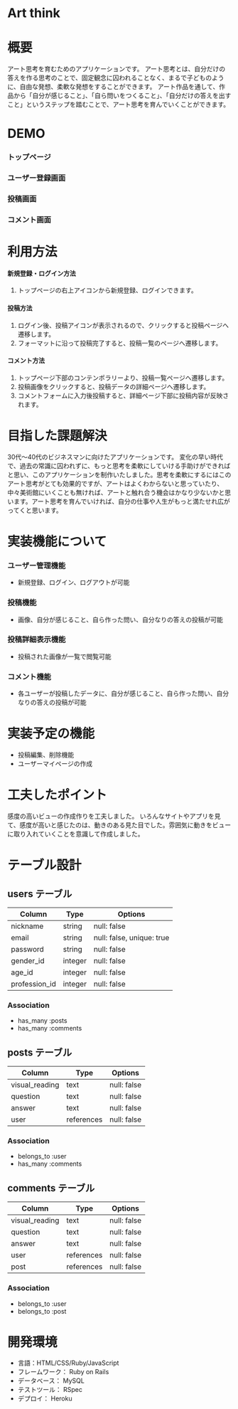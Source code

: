 # Art think

# 概要
アート思考を育むためのアプリケーションです。
アート思考とは、自分だけの答えを作る思考のことで、固定観念に囚われることなく、まるで子どものように、自由な発想、柔軟な発想をすることができます。
アート作品を通して、作品から「自分が感じること」、「自ら問いをつくること」、「自分だけの答えを出すこと」というステップを踏むことで、アート思考を育んでいくことができます。

# DEMO
### トップページ

### ユーザー登録画面

### 投稿画面

### コメント画面


# 利用方法
#### 新規登録・ログイン方法
1. トップページの右上アイコンから新規登録、ログインできます。

#### 投稿方法
1. ログイン後、投稿アイコンが表示されるので、クリックすると投稿ページへ遷移します。
2. フォーマットに沿って投稿完了すると、投稿一覧のページへ遷移します。

#### コメント方法
1. トップページ下部のコンテンポラリーより、投稿一覧ページへ遷移します。
2. 投稿画像をクリックすると、投稿データの詳細ページへ遷移します。
3. コメントフォームに入力後投稿すると、詳細ページ下部に投稿内容が反映されます。

# 目指した課題解決
30代〜40代のビジネスマンに向けたアプリケーションです。
変化の早い時代で、過去の常識に囚われずに、もっと思考を柔軟にしていける手助けができればと思い、このアプリケーションを制作いたしました。思考を柔軟にするにはこのアート思考がとても効果的ですが、アートはよくわからないと思っていたり、中々美術館にいくことも無ければ、アートと触れ合う機会はかなり少ないかと思います。アート思考を育んでいければ、自分の仕事や人生がもっと満たせれ広がってくと思います。


# 実装機能について
### ユーザー管理機能
- 新規登録、ログイン、ログアウトが可能
### 投稿機能
- 画像、自分が感じること、自ら作った問い、自分なりの答えの投稿が可能
### 投稿詳細表示機能
- 投稿された画像が一覧で閲覧可能
### コメント機能
- 各ユーザーが投稿したデータに、自分が感じること、自ら作った問い、自分なりの答えの投稿が可能


# 実装予定の機能
- 投稿編集、削除機能
- ユーザーマイページの作成

# 工夫したポイント
感度の高いビューの作成作りを工夫しました。
いろんなサイトやアプリを見て、感度が高いと感じたのは、動きのある見た目でした。雰囲気に動きをビューに取り入れていくことを意識して作成しました。

# テーブル設計

##  users テーブル

| Column               | Type      | Options                   |
|----------------------|-----------|---------------------------|
| nickname             | string    | null: false               |
| email                | string    | null: false, unique: true |
| password             | string    | null: false               |
| gender_id            | integer   | null: false               |
| age_id               | integer   | null: false               |
| profession_id        | integer   | null: false               |

### Association

- has_many :posts
- has_many :comments

##  posts テーブル

| Column               | Type       | Options                   |
|----------------------|------------|---------------------------|
| visual_reading       | text       | null: false               |
| question             | text       | null: false               |
| answer               | text       | null: false               |
| user                 | references | null: false               |

### Association

- belongs_to :user
- has_many :comments

##  comments テーブル

| Column               | Type       | Options                   |
|----------------------|------------|---------------------------|
| visual_reading       | text       | null: false               |
| question             | text       | null: false               |
| answer               | text       | null: false               |
| user                 | references | null: false               |
| post                 | references | null: false               |

### Association

- belongs_to :user
- belongs_to :post

# 開発環境
- 言語：HTML/CSS/Ruby/JavaScript
- フレームワーク： Ruby on Rails
- データベース： MySQL
- テストツール： RSpec
- デプロイ： Heroku
